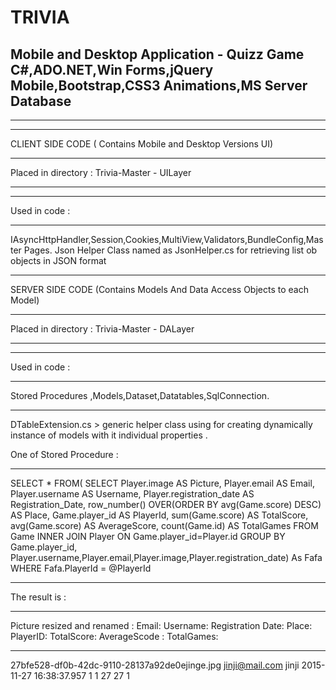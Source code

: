 # TRIVIA
Mobile and Desktop Application - Quizz Game 
C#,ADO.NET,Win Forms,jQuery Mobile,Bootstrap,CSS3 Animations,MS Server Database 
------------------------
________________________
--------------
CLIENT SIDE CODE  ( Contains Mobile and Desktop Versions UI) 
________________________________
Placed in directory  : Trivia-Master - UILayer 
________________________________
--------------
Used in code :
_________________
IAsyncHttpHandler,Session,Cookies,MultiView,Validators,BundleConfig,Master Pages.
Json Helper Class named as JsonHelper.cs for retrieving list ob objects in JSON format
________________________________


SERVER SIDE CODE (Contains Models And Data Access Objects to each Model)  
_______________________________
Placed in directory  : Trivia-Master - DALayer
________________________________
--------------
Used in code :
_________________
Stored Procedures ,Models,Dataset,Datatables,SqlConnection.
______________________________
DTableExtension.cs > generic helper class using for creating dynamically instance of models with it individual properties .

One of Stored Procedure :
______________________________
SELECT * FROM(
SELECT 
Player.image AS Picture,
Player.email AS Email,
Player.username AS Username,
Player.registration_date AS Registration_Date,
row_number() OVER(ORDER BY avg(Game.score) DESC) AS Place,
Game.player_id AS PlayerId,
sum(Game.score) AS TotalScore,
avg(Game.score) AS AverageScore,
count(Game.id) AS TotalGames
FROM Game
INNER JOIN Player
ON Game.player_id=Player.id
GROUP BY Game.player_id,
Player.username,Player.email,Player.image,Player.registration_date)
As Fafa
WHERE Fafa.PlayerId = @PlayerId
_____________________________
The result is : 
____________________________
Picture resized and renamed :                   Email:          Username:  Registration Date:     Place:  PlayerID: TotalScore: AverageScode :   TotalGames:
_______________________________________________________________________________________________________________________________
27bfe528-df0b-42dc-9110-28137a92de0ejinge.jpg	  jinji@mail.com	jinji	   2015-11-27 16:38:37.957	  1	       1	       27	   27	  1







